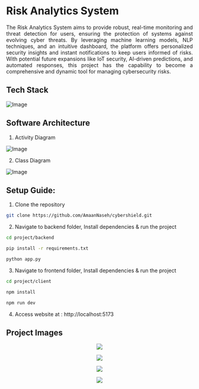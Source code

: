 # Risk Analytics System

<p align="justify">
The Risk Analytics System aims to provide robust, real-time monitoring and threat detection for users, ensuring the protection of systems against evolving cyber threats. By leveraging machine learning models, NLP techniques, and an intuitive dashboard, the platform offers personalized security insights and instant notifications to keep users informed of risks. With potential future expansions like IoT security, AI-driven predictions, and automated responses, this project has the capability to become a comprehensive and dynamic tool for managing cybersecurity risks.
</p>

## Tech Stack

![Image](https://github.com/user-attachments/assets/c12536cb-5eac-425f-b9d5-89b938d25da8)

## Software Architecture

1. Activity Diagram

 ![Image](https://github.com/user-attachments/assets/cfad40b5-e3bf-499f-9dd2-c6726e914f0e)

2. Class Diagram

![Image](https://github.com/user-attachments/assets/deda37ac-fa64-4805-854c-11b20f4bf96a)

## Setup Guide:

1. Clone the repository

```bash
git clone https://github.com/AmaanNaseh/cybershield.git
```

2. Navigate to backend folder, Install dependencies & run the project

```bash
cd project/backend
```

```bash
pip install -r requirements.txt
```

```bash
python app.py
```

3. Navigate to frontend folder, Install dependencies & run the project

```bash
cd project/client
```

```bash
npm install
```

```bash
npm run dev
```

4. Access website at : http://localhost:5173

## Project Images

<p align="center">
<img src="https://github.com/user-attachments/assets/8a858671-7aef-459b-af94-9c289e9d3308">
</p>

<p align="center">
<img src="https://github.com/user-attachments/assets/15e58f04-b688-4db5-bb88-10fed4aca710"></img>
</p>

<p align="center">
<img src="https://github.com/user-attachments/assets/d061735d-c185-4074-a3e0-1a8a7d8a1a47"></img>
</p>

<p align="center">
<img src="https://github.com/user-attachments/assets/834fc3bf-9467-4850-b392-4f2ba3769a49"></img>
</p>
